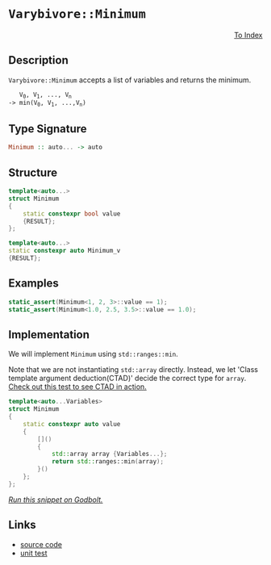 <!-- Copyright 2024 Feng Mofan
SPDX-License-Identifier: Apache-2.0 -->

# `Varybivore::Minimum`

<p style='text-align: right;'><a href="../../../facilities/metafunctions.md#varybivore-minimum">To Index</a></p>

## Description

`Varybivore::Minimum` accepts a list of variables and returns the minimum.

<pre><code>   V<sub>0</sub>, V<sub>1</sub>, ..., V<sub>n</sub>
-> min(V<sub>0</sub>, V<sub>1</sub>, ...,V<sub>n</sub>)</code></pre>

## Type Signature

```Haskell
Minimum :: auto... -> auto
```

## Structure

```C++
template<auto...>
struct Minimum
{
    static constexpr bool value
    {RESULT};
};

template<auto...>
static constexpr auto Minimum_v
{RESULT};
```

## Examples

```C++
static_assert(Minimum<1, 2, 3>::value == 1);
static_assert(Minimum<1.0, 2.5, 3.5>::value == 1.0);
```

## Implementation

We will implement `Minimum` using `std::ranges::min`.

Note that we are not instantiating `std::array` directly. Instead, we let 'Class template argument deduction(CTAD)' decide the correct type for `array`. [Check out this test to see CTAD in action.](https://godbolt.org/#z:OYLghAFBqd5QCxAYwPYBMCmBRdBLAF1QCcAaPECAMzwBtMA7AQwFtMQByARg9KtQYEAysib0QXACx8BBAKoBnTAAUAHpwAMvAFYTStJg1DIApACYAQuYukl9ZATwDKjdAGFUtAK4sGIAGwArKSuADJ4DJgAcj4ARpjEEhqkAA6oCoRODB7evnppGY4C4ZExLPGJXLaY9kUMQgRMxAQ5Pn5B1bVZDU0EJdFxCUm2jc2teVUKo30RA%2BVDXACUtqhexMjsHOYAzBHI3lgA1CbbbmLAJIQILCfYJhoAgjt7B5jHp03ETACet/dPjym6BAIE%2BP0OTGOAHYLFVDmYTFCACInKyPf5TJiOZAAfSYCiUzQgQJBClYmDxChObiw%2BwI3xSmAgTGWhxJoOIX1%2BpwiBFI8L%2B22wi1R/wxBGBHK5h1i0NhADpkvDFfztorESjtmiAQ9MdjKYSCMSJaTyZTqbTaPTGRBYqz2WDuTTVrF6KrBcLURxlrROIFeH4OFpSKhOG5rNY2at1m8djxSARNN7lgBrECBMzyqFmSQADlzgQ0AE4Mxp/LntvpOJJeCwkslA8HQxxeAoQMlE0HvaQ4LAYIgQKsCCkvHyKBA0CwUnQElFyZxVLn/ABafySQ7AZDIQ5SeVmXiYfBEYh4YFVfiCERidhSGSCRQqdRd0i6KoAdy%2BKU4PB9foDSZDTgAHlRxHAhDlQKhDkXFc1w3Lcd0kPdDggDwpxnYhjjMbYll4TstGWCAkEnad6DIccSIwkBgCkMw%2BDoAgEjbW0ANiCImm%2Bb9eDY5hiG%2BIDYm0TAHC40hJzYQQgIYWhOOfLBYi8YAzloWg224XgsBYQxgHEOS8GIYTHAAN0wNTg0wVRhNHTZ415GoANoPBYi%2BPiPCwACCBPOt1NIEziFidJMCRTAtKMRyjCTZYqAMYAFAANTwTA3yAxlA3jC9hFEcRbwyh81AA199G0lAI0sfQnLbSBllQFI6jU5cgROJFTEsawzCbPyTywSqIGWOxDKyFwGHcTw2j0MJZjKCp8nSTIBHGPwqgKOaGH6KaFk6AaBB6MZRomTaHG6aY1sGSoRl6Ba9ExZoTvmSo%2BujDYJF/Dh/VIRteGbaCl1XddN23XczBQ3BCBILCcMWPDIuWBBMCYLBEl60g00kNUi22KFJA0SQc38DQNECfwiyrDga1IOscPlfwuHLItcxpwJJC4QJ0f8d6AObVt2wTSKe37IjB1A0dyEoSiyLnNhOCaFgjKhZdIX2bSdyLeUuEVA8j0uM870y68JGkXKlHy59dDoj8mC/dSXrej7AI4EDh1HCCoOl2X5cORWjGV1XFRQtDSIScGzEhnmu0I4jUHQsiRYnSOA8SV25c9miiy4ZIaCtJjKFiVj2L40SeI4gShJEnzxMYAgpJkgD5MU5TVNEzTtN04N8AMw6TLMg9LOQazRLs31n0c5yOLczZg08vBvPjPyAqUYLQp0iJQDDvgYvixLktS0SMqvbKDdkPKn2DU2ioilqrDK4eeuq2qsnqxrtma0qLHaz7OtPUz4D6motr8CBXCXSqBNUop0ZqFCyEA1Is06i3WmpMX%2Bh1trTCgf1JB9RjqTTAZMFBe1FrnRulgu6z0VhrCeksEmNsOacAhMQGWcsFYGC9lwFWasNDA01phOMId8LJlILDeGQwkaDzJhTFW2MoQsyhFCbYONJBriqLbTmthua8MIvzJAQ4wIxzFrOecHBpZwRYAoIy24jIsPlAYRiUwNagy6noXeWUbwH3vEbY%2BOgQCVnNpbH8lD/zPmbA7MCztaEsCMSYsxFirGmXAqhOOGFwbbB4bzAWujyKi3iWREApiUgpBxOYosOJolTDxHQtc9FM7EGYjnZ8hd84%2BTqfxQShlRLl0ktJWSrdMAKSUmIBuPkm5hXHhpfSA1O4AQslZRi/dBD2SHk5Fy3wx4eS8qJWegUF7N2XrzaKTBYoJSSilRgO9ZB72cTrI%2BBVPFn2MC/cqsQb4hjvgINSAB6EkF82odQSF1L%2BVUDp1CGiNXI%2BCQFzHgdAiB808HgJWnAjaaC6g7RaDChBXRkG9HhWda6KKQVXUwaA4hFCFCPRvNbfxTYaGGPXMY0xhwCmWKxDEjhdjwa4VDgRGGcMEaUBeqIkAZgVbbG2IEQsTN8bCqhOWdmATOBcw7NDZGIBJBQj3JIrgUgiwSPRlwKEJNtgUs%2BnKjlfDB77hlZSlsJrFjLD8hkZwkggA)

```C++
template<auto...Variables>
struct Minimum
{ 
    static constexpr auto value 
    {
        []()
        {
            std::array array {Variables...};
            return std::ranges::min(array);
        }()
    }; 
};
```

[*Run this snippet on Godbolt.*](https://godbolt.org/#z:OYLghAFBqd5QCxAYwPYBMCmBRdBLAF1QCcAaPECAMzwBtMA7AQwFtMQByARg9KtQYEAysib0QXACx8BBAKoBnTAAUAHpwAMvAFYTStJg1DIApACYAQuYukl9ZATwDKjdAGFUtAK4sGIAKwAzKSuADJ4DJgAcj4ARpjEIGZmpAAOqAqETgwe3r4BwemZjgLhkTEs8YnJtpj2JQxCBEzEBLk%2BfkG19dlNLQRl0XEJSSkKza3t%2BV3j/YMVVaMAlLaoXsTI7BzmgRHI3lgA1CaBbmLAJIQILCfYJhoAgjt7B5jHpy3ETACet/dPjwImBYqQMQJOZy8RAAdLCAGotPBMWL0BR/R7jYheByHACyETwLB8/xMAHYLMdHodqYdZo5kIc0AxxphVKliIcmFDUIcAG5iLxvf4047k4UimkmfxWfwAEQgS3FEtFVipyol43QIBAnx%2BnOIX2%2BKoRxCRKMwClh0LJspOqoe6olxEwBHWDFpBC1IC%2BRgt2pYEQguu%2BisC9sdNoVStFtrDlKepNj9v%2BAHoAFQZzNZlOpzMAFWwQjzmZzj3TWYrpYBDzpeGQAH0mAolK0IPiGITiacuKRDilDoFbtr%2Bd4hYFY7LDlxQ/baw2my2CG2CUSbt3oRpe2Zof5e4Ed0OQCPBe8J1ONzOOCtaJx/Lw/BwtKRUJw3NZrLS1hshWZAjxSAQmhXisADWATbqSZiSAAHNB/gaAAnP4ZgaAAbNBwQ3hwki8CwEgaJuD5Pi%2BHC8AoICboBj5XqQcCwDAiAgGsBCpFC5CUGgIJ0AkUSsFsqjQahAC0qGSIcwDIAyUjQmYvCYPgRCmlqPb8IIIhiOwUgyIIigqOo1GkLoPYAO5fKknA8Net73kBz6cAA8lCrEEIcqBUIcAnCaJ4mSVOkgyYcEAeFx9Acjs068FRWgrBASCcak3FkBQEDxYlIDAFIKQ0LQQLEORECxLZsQRC03wWbwxXMMQ3z2bE2iYA45WkJxbCCPZDC0GVBlYLEXjAGctC0OR3C8FgLCGMA4jdXgzoOHgvJ%2BgZrINVCWz/hEQJYU%2BtB4LEXzVR4WC2QQpp4SNpALcQsQZJgsrAhNO1GEBKxUAYwAKHCeCYMZ9mpIwTWqcIojiFpgO6WotlGfoE0oO%2Blj6Lt5GQCsqCpA0w1CZqJyyqYljWChvCoJdSl%2Bsj3QNQ0LgMO4ngdHoYQREMlQjD2RRZAIUx%2BKzGTsww8zDIkPZ2BTvQTG0tP5ELdQiwIfStPzzOC7YYuc3oszy4zCwsysChfpsEhWRwd6kERhOcB5gkiWJElSf5ZiBbghAkMcv4RQBz0rAgmBMFgiQKqQYGSPuCGBKSkgaJIUGoQR/ioQh%2BicDhpB4X%2B0KoVw6EIdBGf%2BJIXD%2BCHqEm7ZJFkRR7vUTFDGxUxTlsclqWhbxbCcC0LC8qSQlMIyBhGFOCHQlwG5yQplzKdpQMaRI0hg0oEMGboKSmUw5kjYbxum3ZHCOSxUKue5bcd13PcTf3g8boFwUJaFLuBGYSyRc9tFxagIUJOxKWv9fIyH53%2BwTVwBCXBNzZVyvlQqBlKqlSalA6qtV6qNXOi1RgBB2qdVsj1PqA0hpNTGg9LYT58CzUcAtYaT5lrIFWk1DadRbI7T2qVQ6BDIqnSapda6Sg7rjSMI9UAlc%2BBvQ%2Bl9H6f0Hz/kBupEGM9ZDg30k%2BRe0Mnq4ysPDehSN/ao3RpwTGnpsbKPxsRYmeAsDqJ1tLOazgICuFVj2Bm5QBZ6DZg0GxaQeYNAVosKWPRZYqwllzcmFjGhiw8SzZW/QXHqwGJrBx05VjrH1rErCG8S7m1/sff%2BfdAHnw0A7UeYVXYPwrtFT23tfaUENknFOA8I6kgLqSUkgRI6SFEj2TepdbDlyijROijFmLOQ/o3HifFW7EBYN5FgCheQMl5FksEFoCAjydkpPQEjgaaWkTpOecidAgGCMvVelkE5GxsgZEiO9nL731GMsSEypl8lmUwIE4xL5f0SrfQIhSukxRfm/JKHFXmhSPMgVIqR6wzIQvWOZ4xGyjNEnwOgYDKAQKfLArq/5UXwIpk1ZBbUOpdUIZgXq/UxA4POngnhzDSBEJFqQ2yFCqHnRoVtXg9D9rfCYcdVh512E3S4Q9CIfDooCKYO9T631fr/XOqsqeoMZFbMhrsxRxg4Y2DUfAFGaNsjDRTJqWGeNLAE2fEYkx6qAmUysdTFxdimaeNccUbILinHZBCUrYWgS5bizyP4t1DQPUurVr4r1Aa5jRMVgbOJ35w1JJOcRVJsKbmTOmQ8p5LkICO0UrfN2XySk%2BxGP7LClSkgD0CIEfw8E84ERLaSdCxdTmcDLpRD2AcQCSFJDJWpXApAIRqSHLgpIjmBBjWbUiRTgJHNkrW2NI7s0XQSJkZwkggA%3D)

## Links

- [source code](../../../../conceptrodon/varybivore/minimum.hpp)
- [unit test](../../../../tests/unit/metafunctions/varybivore/minimum.test.hpp)
